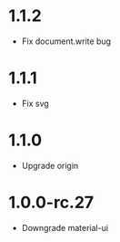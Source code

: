 1.1.2
======================================
- Fix document.write bug

1.1.1
======================================
- Fix svg

1.1.0
======================================
- Upgrade origin

1.0.0-rc.27
======================================
- Downgrade material-ui
